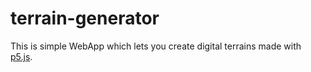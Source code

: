 # terrain-generator
This is simple WebApp which lets you create digital terrains made with [p5.js](https://github.com/processing/p5.js).
